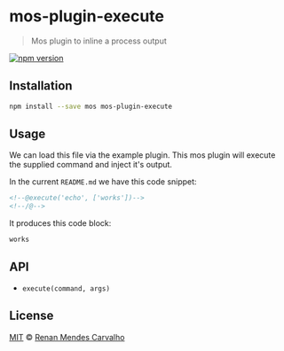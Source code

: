 <!--@'# ' + pkg.name-->
# mos-plugin-execute
<!--/@-->

<!--@'> ' + pkg.description-->
> Mos plugin to inline a process output
<!--/@-->

<!--@shields.flatSquare('npm')-->
[![npm version](https://img.shields.io/npm/v/mos-plugin-execute.svg?style=flat-square)](https://www.npmjs.com/package/mos-plugin-execute)
<!--/@-->

## Installation

```sh
npm install --save mos mos-plugin-execute
```

## Usage

We can load this file via the example plugin.
This mos plugin will execute the supplied command and inject it's output.

In the current `README.md` we have this code snippet:

```md
<!--@execute('echo', ['works'])-->
<!--/@-->
```

It produces this code block:

<!--@execute('echo', ['works'])-->
```
works
```

## API

- `execute(command, args)`

## License

[MIT](./LICENSE) © [Renan Mendes Carvalho](https://github.com/aitherios)
